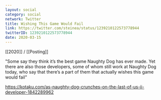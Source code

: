 ```yaml
---
layout: social
category: social
network: Twitter
title: Wishing This Game Would Fail
link: https://twitter.com/steinea/status/1239210122573778944
twitterID: 1239210122573778944
date: 2020-03-15
---
```


[[2020]] / [[Posting]]

"Some say they think it’s the best game Naughty Dog has ever made. Yet there are also those developers, some of whom still work at Naughty Dog today, who say that there’s a part of them that actually wishes this game would fail"

<https://kotaku.com/as-naughty-dog-crunches-on-the-last-of-us-ii-developer-1842289962>
